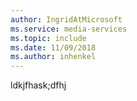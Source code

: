 ```yaml
---
author: IngridAtMicrosoft
ms.service: media-services
ms.topic: include
ms.date: 11/09/2018	
ms.author: inhenkel
---
```



ldkjfhask;dfhj